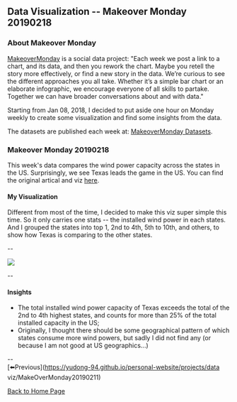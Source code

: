 <head>
  <!-- Global site tag (gtag.js) - Google Analytics -->
<script async src="https://www.googletagmanager.com/gtag/js?id=UA-112502179-1"></script>
<script>
  window.dataLayer = window.dataLayer || [];
  function gtag(){dataLayer.push(arguments);}
  gtag('js', new Date());

  gtag('config', 'UA-112502179-1');
</script>
</head>


## Data Visualization -- Makeover Monday 20190218

### About Makeover Monday

[MakeoverMonday](http://www.makeovermonday.co.uk/) is a social data project:
"Each week we post a link to a chart, and its data, and then you rework the chart.
Maybe you retell the story more effectively, or find a new story in the data.
We’re curious to see the different approaches you all take. Whether it’s a simple bar chart or an elaborate infographic, we encourage everyone of all skills to partake.
Together we can have broader conversations about and with data."

Starting from Jan 08, 2018, I decided to put aside one hour on Monday weekly to create some visualization and find some insights from the data.

The datasets are published each week at: [MakeoverMonday Datasets](http://www.makeovermonday.co.uk/data/).

### Makeover Monday 20190218

This week's data compares the wind power capacity across the states in the US. Surprisingly, we see Texas leads the game in the US. You can find the original artical and viz [here](https://howmuch.net/articles/wind-power-in-the-united-states-2018).  

#### My Visualization

Different from most of the time, I decided to make this viz super simple this time. So it only carries one stats -- the installed wind power in each states. And I grouped the states into top 1, 2nd to 4th, 5th to 10th, and others, to show how Texas is comparing to the other states.  

--  

<div class='tableauPlaceholder' id='viz1550539173624' style='position: relative'>
<noscript><a href='#'>
    <img alt=' ' src='https:&#47;&#47;public.tableau.com&#47;static&#47;images&#47;Ma&#47;MakeOverMonday20190218_0&#47;Dashboard1&#47;1_rss.png' style='border: none' />
</a></noscript>
<object class='tableauViz'  style='display:none;'>
  <param name='host_url' value='https%3A%2F%2Fpublic.tableau.com%2F' />
  <param name='embed_code_version' value='3' />
  <param name='site_root' value='' />
  <param name='name' value='MakeOverMonday20190218_0&#47;Dashboard1' />
  <param name='tabs' value='no' />
  <param name='toolbar' value='yes' />
  <param name='static_image' value='https:&#47;&#47;public.tableau.com&#47;static&#47;images&#47;Ma&#47;MakeOverMonday20190218_0&#47;Dashboard1&#47;1.png' /> 
  <param name='animate_transition' value='yes' />
  <param name='display_static_image' value='yes' />
  <param name='display_spinner' value='yes' />
  <param name='display_overlay' value='yes' />
  <param name='display_count' value='yes' />
</object></div>               
<script type='text/javascript'>                   
  var divElement = document.getElementById('viz1550539173624');   
  var vizElement = divElement.getElementsByTagName('object')[0];                    
  vizElement.style.width='800px';vizElement.style.height='627px';         
  var scriptElement = document.createElement('script');                  
  scriptElement.src = 'https://public.tableau.com/javascripts/api/viz_v1.js';                    
  vizElement.parentNode.insertBefore(scriptElement, vizElement);            
</script>  

--  

#### Insights
* The total installed wind power capacity of Texas exceeds the total of the 2nd to 4th highest states, and counts for more than 25% of the total installed capacity in the US;  
* Originally, I thought there should be some geographical pattern of which states consume more wind powers, but sadly I did not find any (or because I am not good at US geographics...)

--  
[⬅️Previous](https://yudong-94.github.io/personal-website/projects/data viz/MakeOverMonday20190211)

[Back to Home Page](https://yudong-94.github.io/personal-website/)
